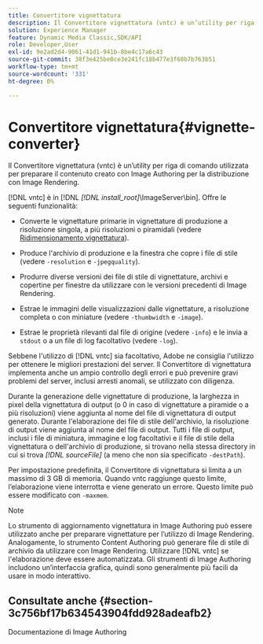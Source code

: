 ```yaml
---
title: Convertitore vignettatura
description: Il Convertitore vignettatura (vntc) è un’utility per riga di comando utilizzata per preparare il contenuto creato con Image Authoring per la distribuzione con Image Rendering.
solution: Experience Manager
feature: Dynamic Media Classic,SDK/API
role: Developer,User
exl-id: 9e2ad2d4-9061-41d1-941b-8be4c17a6c43
source-git-commit: 38f3e425be0ce3e241fc18b477e3f68b7b763b51
workflow-type: tm+mt
source-wordcount: '331'
ht-degree: 0%

---
```


# Convertitore vignettatura{#vignette-converter}

Il Convertitore vignettatura (vntc) è un’utility per riga di comando utilizzata per preparare il contenuto creato con Image Authoring per la distribuzione con Image Rendering.

[!DNL vntc] è in [!DNL *[!DNL install_root]*\ImageServer\bin]. Offre le seguenti funzionalità:

* Converte le vignettature primarie in vignettature di produzione a risoluzione singola, a più risoluzioni o piramidali (vedere [Ridimensionamento vignettatura](../../../../ir-api/vntc/utilities/c-ir-vignette-converter-vntc/c-ir-vignette-scaling.md#concept-e373a29c2f954df98d704c7723804585)).
* Produce l&#39;archivio di produzione e la finestra che copre i file di stile (vedere `-resolution` e `-jpegquality`).

* Produrre diverse versioni dei file di stile di vignettature, archivi e copertine per finestre da utilizzare con le versioni precedenti di Image Rendering.
* Estrae le immagini delle visualizzazioni dalle vignettature, a risoluzione completa o con miniature (vedere `-thumbwidth` e `-image`).
* Estrae le proprietà rilevanti dal file di origine (vedere `-info`) e le invia a `stdout` o a un file di log facoltativo (vedere `-log`).

Sebbene l&#39;utilizzo di [!DNL vntc] sia facoltativo, Adobe ne consiglia l&#39;utilizzo per ottenere le migliori prestazioni del server. Il Convertitore di vignettatura implementa anche un ampio controllo degli errori e può prevenire gravi problemi del server, inclusi arresti anomali, se utilizzato con diligenza.

Durante la generazione delle vignettature di produzione, la larghezza in pixel della vignettatura di output (o 0 in caso di vignettature a piramide o a più risoluzioni) viene aggiunta al nome del file di vignettatura di output generato. Durante l&#39;elaborazione dei file di stile dell&#39;archivio, la risoluzione di output viene aggiunta al nome del file di output. Tutti i file di output, inclusi i file di miniatura, immagine e log facoltativi e il file di stile della vignettatura o dell&#39;archivio di produzione, si trovano nella stessa directory in cui si trova *[!DNL sourceFile]* (a meno che non sia specificato `-destPath`).

Per impostazione predefinita, il Convertitore di vignettatura si limita a un massimo di 3 GB di memoria. Quando vntc raggiunge questo limite, l’elaborazione viene interrotta e viene generato un errore. Questo limite può essere modificato con `-maxmem`.

>[!NOTE]
>
>Lo strumento di aggiornamento vignettatura in Image Authoring può essere utilizzato anche per preparare vignettature per l’utilizzo di Image Rendering. Analogamente, lo strumento Content Authoring può generare file di stile di archivio da utilizzare con Image Rendering. Utilizzare [!DNL vntc] se l&#39;elaborazione deve essere automatizzata. Gli strumenti di Image Authoring includono un’interfaccia grafica, quindi sono generalmente più facili da usare in modo interattivo.

## Consultate anche {#section-3c756bf17b634543904fdd928adeafb2}

Documentazione di Image Authoring
